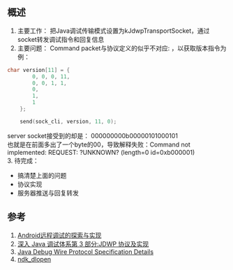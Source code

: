 ## 概述
1. 主要工作： 把Java调试传输模式设置为kJdwpTransportSocket，通过socket转发调试指令和回复信息    
2. 主要问题： Command packet与协议定义的似乎不对应: ，以获取版本指令为例：
``` c
char version[11] = {
        0, 0, 0, 11,
        0, 0, 1, 1,
        0,
        1,
        1
    };

    send(sock_cli, version, 11, 0);
```
server socket接受到的却是： 000000000b00000101000101   
也就是在前面多出了一个byte的00，导致解释失败：Command not implemented: REQUEST: ?UNKNOWN? (length=0 id=0xb000001)    
3.  待完成：  
- 搞清楚上面的问题  
- 协议实现  
- 服务器推送与回复转发

## 参考
1. [Android远程调试的探索与实现](https://tech.meituan.com/2017/07/20/android-remote-debug.html)    
2. [深入 Java 调试体系第 3 部分:JDWP 协议及实现](https://www.ibm.com/developerworks/cn/java/j-lo-jpda3/index.html)
3. [Java Debug Wire Protocol Specification Details](https://download.oracle.com/otn_hosted_doc/jdeveloper/904preview/jdk14doc/docs/guide/jpda/jdwp-protocol.html#JDWP_VirtualMachine_Version)
4. [ndk_dlopen](https://github.com/Rprop/ndk_dlopen)
